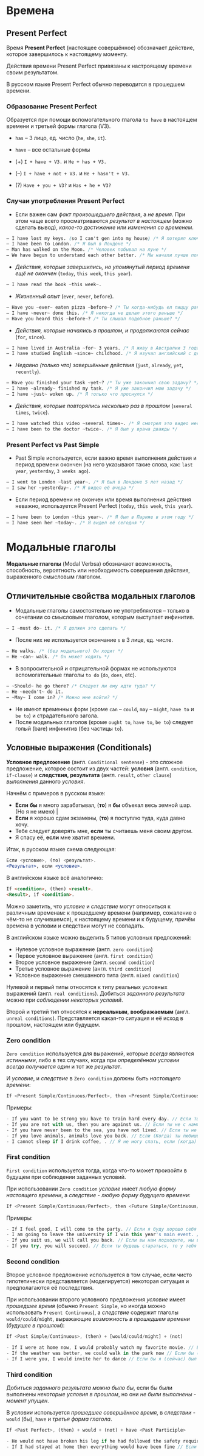 # Времена

## Present Perfect

Время **Present Perfect** (настоящее совершённое) обозначает действие, которое завершилось к настоящему моменту.

Действия времени Present Perfect привязаны к настроящему времени своим результатом. 

В русском языке Present Perfect обычно переводится в прошедшем времени.

### Образование Present Perfect

Образуется при помощи вспомогательного глагола `to have` в настоящем времени и третьей формы глагола (V3).
* `has` – 3 лицо, ед. число (`he`, `she`, `it`).
* `have` – все остальные формы

* (+) `I + have + V3.` и `He + has + V3.`
* (–) `I + have + not + V3.` и `He + hasn't + V3.`
* (?) `Have + you + V3?` и `Has + he + V3?` 

### Случаи употребления Present Perfect
* Если важен сам *факт произошедшего действия*, а *не время*. При этом чаще всего просматриваются *результат в настоящем* (можно сделать вывод), *какое-то достижение* или *изменения со временем*.
```css
– I have lost my keys. (so I can't gen into my house) /* Я потерял ключи (поэтому не могу попасть домой) */
– I have been to London. /* Я был в Лондоне */
– Man has walked on the Moon. /* Человек побывал на луне */
– We have begun to understand each other better. /* Мы начали лучше понимать друг друга */
```
* *Действия, которые завершились, но упомянутый период времени ещё не окончен* (`today`, `this week`, `this year`).
```css
– I have read the book ~this week~.
```
* *Жизненный опыт* (`ever`, `never`, `before`).
```css
– Have you ~ever~ eaten pizza ~before~? /* Ты когда-нибудь ел пиццу раньше? */
– I have ~never~ done this. /* Я никогда не делал этого раньше */
– Have you heard this ~before~? /* Ты слышал подобное раньше? */
```
* *Действия, которые начались в прошлом, и продолжаются сейчас* (`for`, `since`).
```css
– I have lived in Australia ~for~ 3 years. /* Я живу в Австралии 3 года */
– I have studied English ~since~ childhood. /* Я изучал английский с детства */
```
* *Недавно (только что) завершённые действия* (`just`, `already`, `yet`, `recently`).
```css
– Have you finished your task ~yet~? /* Ты уже закончил свою задачу? */
– I have ~already~ finished my task. /* Я уже закончил мою задачу */
– I have ~just~ woken up. /* Я только что проснулся */
```
* *Действия, которые повторялись несколько раз в прошлом* (`several times`, `twice`).
```css
– I have watched this video ~several times~. /* Я смотрел это видео несколько раз */
– I have been to the doctor ~twice~. /* Я был у врача дважды */
```

### Present Perfect vs Past Simple
* Past Simple используется, если важно время выполнения действия и период времени окончен (на него указывают такие слова, как: `last year`, `yesterday`, `3 weeks ago`). 
```css
– I went to London ~last year~. /* Я был в Лондоне 5 лет назад */
– I saw her ~yesterday~. /* Я видел её вчера */
```
* Если период времени не окончен или время выполнения действия неважно, используется Present Perfect (`today`, `this week`, `this year`).
```css
– I have been to London ~this year~. /* Я был в Париже в этом году */
– I have seen her ~today~. /* Я видел её сегодня */
```

# Модальные глаголы

**Модальные глаголы** (Modal Verbsa) обозначают возможность, способность, вероятность или необходимость совершения действия, выраженного смысловым глаголом.

## Отличительные свойства модальных глаголов
* Модальные глаголы самостоятельно не употребляются – только в сочетании со смысловым глаголом, которым выступает инфинитив.
```css
– I ~must do~ it. /* Я должен это сделать */
```
* После них не используется окончание `s` в 3 лице, ед. числе.
```css
– He walks. /* (без модального) Он ходит */
– He ~can~ walk. /* Он может ходить */
```
* В вопросительной и отрицательной формах не используются вспомогательные глаголы `to do` (`do`, `does`, etc).
```css
– ~Should~ he go there? /* Следует ли ему идти туда? */
– He ~needn't~ do it.
– ~May~ I come in? /* Можно мне войти? */
```
* Не имеют временных форм (кроме `can` – `could`, `may` – `might`, `have to` и `be to`) и страдательного загола.
* После модальных глаголов (кроме `ought to`, `have to`, `be to`) следует голый (bare) инфинитив (без частицы `to`).

## Условные выражения (Conditionals)

**Условное предложение** (англ. `Conditional sentense`) - это сложное предложение, которое состоит из двух частей: **условия** (англ. `condition`, `if-clause`) и **следствия, результата** (англ. `result`, `other clause`) *выполнения* данного *условия*.

Начнём с примеров в русском языке:
- **Если** **бы** я много зарабатывал, (**то**) я **бы** объехал весь земной шар. (Но я не имею) | 
- **Если** я хорошо сдам экзамены, (**то**) я поступлю туда, куда давно хочу.
- Тебе следует доверять мне, **если** ты считаешь меня своим другом.
- Я спасу её, **если** мне хватит времени.

Итак, в русском языке схема следующая:
```jsx
Если <условие>, (то) <результат>.
<Результат>, если <условие>.
```

В английском языке всё аналогично:
```html
If <condition>, (then) <result>.
<Result>, if <condition>.
```

Можно заметить, что *условие* и *следствие* могут относиться к различным временам: к прошедшему времени (например, сожаление о чём-то не случившемся), к настоящему времени и к будущему, причём времена в условии и следствии могут не совпадать.

В английском языке можно выделить 5 типов условных предложений:
* Нулевое условное выражение (англ. `zero condition`)
* Первое условное выражение (англ. `first condition`)
* Второе условное выражение (англ. `second condition`)
* Третье условное выражение (англ. `third condition`)
* Условное выражение смешанного типа (англ. `mixed condition`)

Нулевой и первый типы относятся к типу реальных условных выражений (англ. `real conditions`). Добиться *заданного результата* можно при *соблюдении некоторых условий*. 

Второй и третий тип относятся к **нереальным**, **воображаемым** (англ. `unreal conditions`). Представляется какая-то ситуация и её исход в прошлом, настоящем или будущем.

### Zero condition
`Zero condition` используется для выражений, которые *всегда* являются *истинными*, либо в тех случаях, когда при *определённом условии всегда получается один* и тот же *результат*.

И *условие*, и *следствие* в `Zero condition` должны быть *настоящего времени*:
```jsx
If <Present Simple/Continuous/Perfect>, then <Present Simple/Continuous/Perfect>
```
 
Примеры:
```js
- If you want to be strong you have to train hard every day. // Если ты хочешь быть сильным, тебе нужно много тренироваться каждый день
- If you are not with us, then you are against us. // Если ты не с нами, то ты против нас
- If you have never been to the sea, you have not lived. // Если ты не был на море, то ты не жил
- If you love animals, animals love you back. // Если (Когда) ты любишь животных, животные любят тебя в ответ
- I cannot sleep if I drink coffee, . // Я не могу спать, если (когда) я пью кофе.
```

### First condition
`First condition` используется тогда, когда что-то может произойти в будущем при соблюдении заданных условий.

При использовании `Zero condition` *условие* имеет *любую форму настоящего времени*, а *следствие* - *любую форму будущего времени*:
```jsx
If <Present Simple/Continuous/Perfect>, then <Future Simple/Continuous/Perfect/going to>
```

Примеры:
```js
- If I feel good, I will come to the party. // Если я буду хорошо себя чувствовать, то я приду на вечеринку
- I am going to leave the university if I win this year's main event. // Я собираюсь покинуть школу, если я выиграю главный турнир этого года
- If you suit us, we will call you back. // Если вы нам подходите, мы вам перезвоним
- If you try, you will succeed. // Если ты будешь стараться, то у тебя получится
```

### Second condition

Второе условное предложение используется в том случае, если чисто гипотетически представляется (моделируется) некоторая ситуация и предполагаются её последствия.

При использовании второго условного предложения *условие* имеет *прошедшее время* (обычно `Present Simple`, но иногда можно использовать `Present Continuous`), а *следствие* содержит глаголы `would/could/might`, выражающие *возможность в прошедшем времени* (*будущее в прошлом*):
```jsx
If <Past Simple/Continuous>, (then) + [would/could/might] + (not)
```

```js
- If I were at home now, I would probably watch my favorite movie. // Если бы я был сейчас дома, я бы, наверное, смотрел бы свой любимый фильм (но я сейчас не дома)
- If the weather was better, we could walk in the park now // Если бы (сейчас) погода была лучше, мы бы могли сейчас гулять в парке (но погода сейчас не очень)
- If I were you, I would invite her to dance // Если бы я (сейчас) был на твоём месте, я бы пригласил её потанцевать (но я сейчас не на твоём месте)
```

### Third condition

Добиться *заданного результата можно было бы*, если бы были выполнены *некоторые условия в прошлом*, но они *не были выполнены* - *момент упущен*.

В *условии* используется *прошедшее совершённое время*, в *следствии* - `would` (бы), `have` и *третья форма глагола*.
```jsx
If <Past Perfect>, (then) + would + (not) + have <Past Participle>
```

```js
- He would not have broken his leg if he had followed the safety requirements. // Он бы не сломал ногу, если бы он (тогда) соблюдал технику безопасности (но он не соблюдал)
- If I had stayed at home then everything would have been fine // Если бы я тогда остался дома, всё было бы (тогда) хорошо (но я не остался)
```
